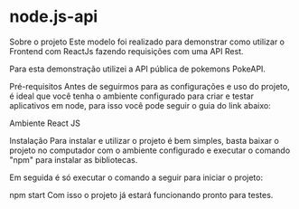 # node.js-api

Sobre o projeto
Este modelo foi realizado para demonstrar como utilizar o Frontend com ReactJs fazendo requisições com uma API Rest.

Para esta demonstração utilizei a API pública de pokemons PokeAPI.

Pré-requisitos
Antes de seguirmos para as configurações e uso do projeto, é ideal que você tenha o ambiente configurado para criar e testar aplicativos em node, para isso você pode seguir o guia do link abaixo:

Ambiente React JS

Instalação
Para instalar e utilizar o projeto é bem simples, basta baixar o projeto no computador com o ambiente configurado e executar o comando "npm" para instalar as bibliotecas.

Em seguida é só executar o comando a seguir para iniciar o projeto:

npm start
Com isso o projeto já estará funcionando pronto para testes.

